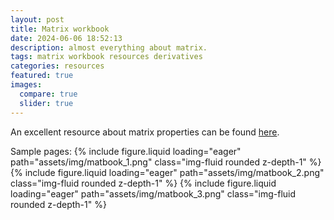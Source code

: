 ```yaml
---
layout: post
title: Matrix workbook
date: 2024-06-06 18:52:13
description: almost everything about matrix.
tags: matrix workbook resources derivatives
categories: resources
featured: true
images:
  compare: true
  slider: true
---
```


An excellent resource about matrix properties can be found [here](https://www.math.uwaterloo.ca/~hwolkowi/matrixcookbook.pdf).

Sample pages: 
<swiper-container keyboard="true" navigation="true" pagination="true" pagination-clickable="true" pagination-dynamic-bullets="true" rewind="true">
  <swiper-slide>{% include figure.liquid loading="eager" path="assets/img/matbook_1.png" class="img-fluid rounded z-depth-1" %}</swiper-slide>
  <swiper-slide>{% include figure.liquid loading="eager" path="assets/img/matbook_2.png" class="img-fluid rounded z-depth-1" %}</swiper-slide>
  <swiper-slide>{% include figure.liquid loading="eager" path="assets/img/matbook_3.png" class="img-fluid rounded z-depth-1" %}</swiper-slide>
</swiper-container>